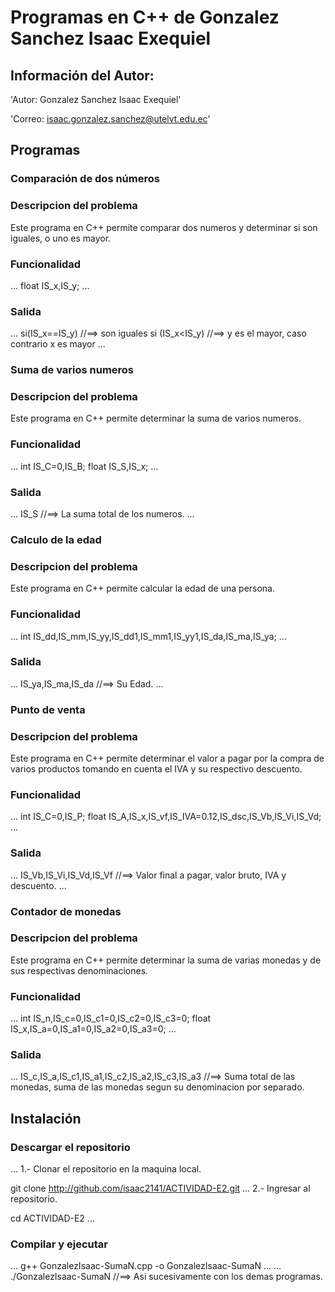 # Programas en C++ de Gonzalez Sanchez Isaac Exequiel
## Información del Autor:
'Autor: Gonzalez Sanchez Isaac Exequiel'

'Correo: isaac.gonzalez.sanchez@utelvt.edu.ec'

## Programas
### Comparación de dos números
### Descripcion del problema
Este programa en C++ permite comparar dos numeros y determinar si son iguales, o uno es mayor.
### Funcionalidad
...
float IS_x,IS_y;
...
### Salida
...
si(IS_x==IS_y) //==> son iguales
si (IS_x<IS_y) //==> y es el mayor, caso contrario x es mayor
...


### Suma de varios numeros
### Descripcion del problema
Este programa en C++ permite determinar la suma de varios numeros.
### Funcionalidad
...
int IS_C=0,IS_B;
float IS_S,IS_x;
...
### Salida
...
IS_S //==> La suma total de los numeros.
...


### Calculo de la edad
### Descripcion del problema
Este programa en C++ permite calcular la edad de una persona.
### Funcionalidad
...
int IS_dd,IS_mm,IS_yy,IS_dd1,IS_mm1,IS_yy1,IS_da,IS_ma,IS_ya;
...
### Salida
...
IS_ya,IS_ma,IS_da //==> Su Edad.
...


### Punto de venta
### Descripcion del problema
Este programa en C++ permite determinar el valor a pagar por la compra de varios productos tomando en cuenta el IVA y su respectivo descuento.
### Funcionalidad
...
int IS_C=0,IS_P;
float IS_A,IS_x,IS_vf,IS_IVA=0.12,IS_dsc,IS_Vb,IS_Vi,IS_Vd;
...
### Salida
...
IS_Vb,IS_Vi,IS_Vd,IS_Vf //==> Valor final a pagar, valor bruto, IVA y descuento.
...


### Contador de monedas
### Descripcion del problema
Este programa en C++ permite determinar la suma de varias monedas y de sus respectivas denominaciones.
### Funcionalidad
...
int IS_n,IS_c=0,IS_c1=0,IS_c2=0,IS_c3=0;
float IS_x,IS_a=0,IS_a1=0,IS_a2=0,IS_a3=0;
...
### Salida
...
IS_c,IS_a,IS_c1,IS_a1,IS_c2,IS_a2,IS_c3,IS_a3 //==> Suma total de las monedas, suma de las monedas segun su denominacion por separado.


## Instalación
### Descargar el repositorio
...
1.- Clonar el repositorio en la maquina local.

git clone http://github.com/isaac2141/ACTIVIDAD-E2.git
...
2.- Ingresar al repositorio.

cd ACTIVIDAD-E2
...
### Compilar y ejecutar
...
g++ GonzalezIsaac-SumaN.cpp -o GonzalezIsaac-SumaN
...
...
./GonzalezIsaac-SumaN
//==> Asi sucesivamente con los demas programas.




